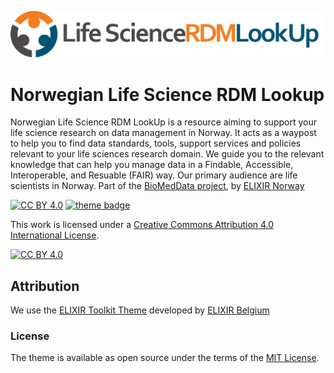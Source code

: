<!--Added Life Sciences RDM logo--->
<p align="center">
<img src="assets/img/main_logo.svg" width="600" float="center"/>
</p>

# Norwegian Life Science RDM Lookup
Norwegian Life Science RDM LookUp is a resource aiming to support your life science research on data management in Norway. It acts as a waypost to help you to find data standards, tools, support services and policies relevant to your life sciences research domain. We guide you to the relevant knowledge that can help you manage data in a Findable, Accessible, Interoperable, and Resuable (FAIR) way. Our primary audience are life scientists in Norway. Part of the [BioMedData project](https://elixir.no/organization/biomeddata), by [ELIXIR Norway](https://elixir.no)

[![CC BY 4.0][cc-by-shield]][cc-by] 
[![theme badge](https://img.shields.io/badge/ELIXIR%20toolkit%20theme-jekyll-blue?color=0d6efd)](https://github.com/ELIXIR-Belgium/elixir-toolkit-theme)

This work is licensed under a
[Creative Commons Attribution 4.0 International License][cc-by].

[![CC BY 4.0][cc-by-image]][cc-by]

[cc-by]: http://creativecommons.org/licenses/by/4.0/
[cc-by-image]: https://i.creativecommons.org/l/by/4.0/88x31.png
[cc-by-shield]: https://img.shields.io/badge/License-CC%20BY%204.0-lightgrey.svg

## Attribution

We use the [ELIXIR Toolkit Theme](https://github.com/ELIXIR-Belgium/elixir-toolkit-them) developed by [ELIXIR Belgium](https://github.com/ELIXIR-Belgium)

### License
The theme is available as open source under the terms of the [MIT License](http://opensource.org/licenses/MIT).

